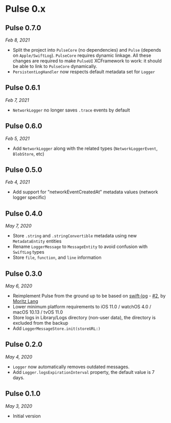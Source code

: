 # Pulse 0.x

## Pulse 0.7.0

*Feb 8, 2021*

- Split the project into `PulseCore` (no dependencies) and `Pulse` (depends on `Apple/SwiftLog`). `PulseCore` requires dynamic linkage. All these changes are required to make `PulseUI` XCFramework to work: it should be able to link to `PulseCore` dynamically.
- `PersistentLogHandler` now respects default metadata set for `Logger` 

## Pulse 0.6.1

*Feb 7, 2021*

- `NetworkLogger` no longer saves `.trace` events by default 

## Pulse 0.6.0

*Feb 5, 2021*

- Add `NetworkLogger` along with the related types (`NetworkLoggerEvent`, `BlobStore`, etc)

## Pulse 0.5.0

*Feb 4, 2021*

- Add support for "networkEventCreatedAt" metadata values (network logger specific)

## Pulse 0.4.0

*May 7, 2020*

- Store `.string` and `.stringConvertible` metadata using new `MetadataEntity` entities
- Rename `LoggerMessage` to `MessageEntity` to avoid confusion with `SwiftLog` types
- Store `file`, `function`, and `line` information

## Pulse 0.3.0

*May 6, 2020*

- Reimplement Pulse from the ground up to be based on [swift-log](https://github.com/apple/swift-log) - [#2](https://github.com/kean/Pulse/pull/2), by [Moritz Lang](https://github.com/slashmo)
- Lower minimum platform requirements to iOS 11.0 / watchOS 4.0 / macOS 10.13 / tvOS 11.0
- Store logs in Library/Logs directory (non-user data), the directory is excluded from the backup
- Add `LoggerMessageStore.init(storeURL:)`

## Pulse 0.2.0

*May 4, 2020*

- `Logger` now automatically removes outdated messages.
- Add `Logger.logsExpirationInterval` property, the default value is 7 days.

## Pulse 0.1.0

*May 3, 2020*

- Initial version
